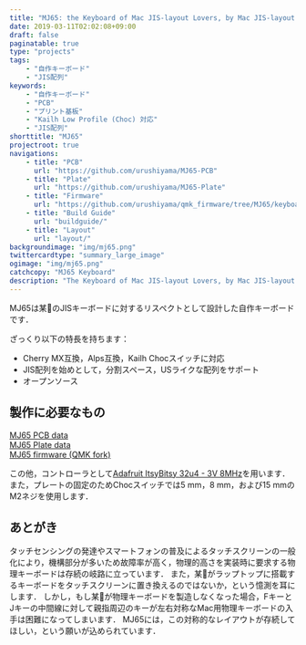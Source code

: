 ```yaml
---
title: "MJ65: the Keyboard of Mac JIS-layout Lovers, by Mac JIS-layout Lovers, for Mac JIS-layout Lovers."
date: 2019-03-11T02:02:08+09:00
draft: false
paginatable: true
type: "projects"
tags:
    - "自作キーボード"
    - "JIS配列"
keywords:
    - "自作キーボード"
    - "PCB"
    - "プリント基板"
    - "Kailh Low Profile (Choc) 対応"
    - "JIS配列"
shorttitle: "MJ65"
projectroot: true
navigations:
    - title: "PCB"
      url: "https://github.com/urushiyama/MJ65-PCB"
    - title: "Plate"
      url: "https://github.com/urushiyama/MJ65-Plate"
    - title: "Firmware"
      url: "https://github.com/urushiyama/qmk_firmware/tree/MJ65/keyboards/mj65"
    - title: "Build Guide"
      url: "buildguide/"
    - title: "Layout"
      url: "layout/"
backgroundimage: "img/mj65.png"
twittercardtype: "summary_large_image"
ogimage: "img/mj65.png"
catchcopy: "MJ65 Keyboard"
description: "The Keyboard of Mac JIS-layout Lovers, by Mac JIS-layout Lovers, for Mac JIS-layout Lovers."
---
```


MJ65は某🍎のJISキーボードに対するリスペクトとして設計した自作キーボードです．

ざっくり以下の特長を持ちます：

- Cherry MX互換，Alps互換，Kailh Chocスイッチに対応
- JIS配列を始めとして，分割スペース，USライクな配列をサポート
- オープンソース

<!--more-->

## 製作に必要なもの

[MJ65 PCB data](https://github.com/urushiyama/MJ65-PCB)  
[MJ65 Plate data](https://github.com/urushiyama/MJ65-Plate)  
[MJ65 firmware (QMK fork)](https://github.com/urushiyama/qmk_firmware/tree/MJ65/keyboards/mj65)

この他，コントローラとして[Adafruit ItsyBitsy 32u4 - 3V 8MHz](https://www.adafruit.com/product/3675)を用います．
また，プレートの固定のためChocスイッチでは5 mm，8 mm，および15 mmのM2ネジを使用します．

## あとがき

タッチセンシングの発達やスマートフォンの普及によるタッチスクリーンの一般化により，機構部分が多いため故障率が高く，物理的高さを実装時に要求する物理キーボードは存続の岐路に立っています．
また，某🍎がラップトップに搭載するキーボードをタッチスクリーンに置き換えるのではないか，という憶測を耳にします．
しかし，もし某🍎が物理キーボードを製造しなくなった場合，FキーとJキーの中間線に対して親指周辺のキーが左右対称なMac用物理キーボードの入手は困難になってしまいます．
MJ65には，この対称的なレイアウトが存続してほしい，という願いが込められています．
